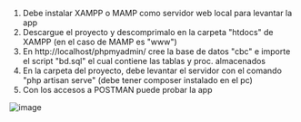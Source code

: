 

1. Debe instalar XAMPP o MAMP como servidor web local para levantar la app
2. Descargue el proyecto y descomprimalo en la carpeta "htdocs" de XAMPP (en el caso de MAMP es "www")
3. En http://localhost/phpmyadmin/ cree la base de datos "cbc" e importe el script "bd.sql" el cual contiene las tablas y proc. almacenados
3. En la carpeta del proyecto, debe levantar el servidor con el comando "php artisan serve" (debe tener composer instalado en el pc) 
4. Con los accesos a POSTMAN puede probar la app

![image](https://user-images.githubusercontent.com/49913741/229983091-92b52cce-f640-4115-a05d-ac11c2e4c36b.png)


